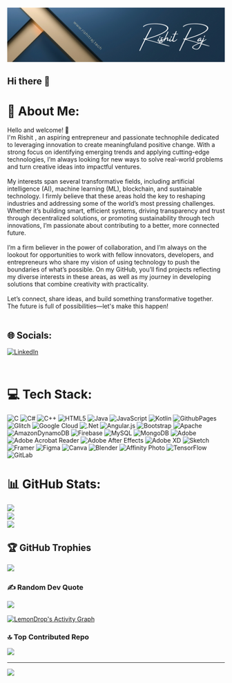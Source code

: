 
![logo](https://github.com/polty-rishit/polty-rishit/blob/main/Blue%20Gold%20Elegant%20Minimalist%20Digital%20Marketer%20LinkedIn%20Banner.png?raw=true)
## Hi there 👋
# 💫 About Me:
Hello and welcome! 👋<br>I'm Rishit , an aspiring entrepreneur and passionate technophile dedicated to leveraging innovation to create meaningfuland positive change. With a strong focus on identifying emerging trends and applying cutting-edge technologies, I’m always looking for new ways to solve real-world problems and turn creative ideas into impactful ventures.<br><br>My interests span several transformative fields, including artificial intelligence (AI), machine learning (ML), blockchain, and sustainable technology. I firmly believe that these areas hold the key to reshaping industries and addressing some of the world’s most pressing challenges. Whether it’s building smart, efficient systems, driving transparency and trust through decentralized solutions, or promoting sustainability through tech innovations, I’m passionate about contributing to a better, more connected future.<br><br>I’m a firm believer in the power of collaboration, and I’m always on the lookout for opportunities to work with fellow innovators, developers, and entrepreneurs who share my vision of using technology to push the boundaries of what’s possible. On my GitHub, you’ll find projects reflecting my diverse interests in these areas, as well as my journey in developing solutions that combine creativity with practicality.<br><br>Let’s connect, share ideas, and build something transformative together. The future is full of possibilities—let's make this happen!<br><br>


## 🌐 Socials:
[![LinkedIn](https://img.shields.io/badge/LinkedIn-%230077B5.svg?logo=linkedin&logoColor=white)](https://linkedin.com/in/rishitraj) 

<p align="center">
  <a href="https://github.com/polty-rishit/" align="center" ><img align="center"  alt="" src="https://visitor-badge.laobi.icu/badge?page_id=polty-rishit.polty-rishit"></a>
</p>

# 💻 Tech Stack:
![C](https://img.shields.io/badge/c-%2300599C.svg?style=for-the-badge&logo=c&logoColor=white) ![C#](https://img.shields.io/badge/c%23-%23239120.svg?style=for-the-badge&logo=csharp&logoColor=white) ![C++](https://img.shields.io/badge/c++-%2300599C.svg?style=for-the-badge&logo=c%2B%2B&logoColor=white) ![HTML5](https://img.shields.io/badge/html5-%23E34F26.svg?style=for-the-badge&logo=html5&logoColor=white) ![Java](https://img.shields.io/badge/java-%23ED8B00.svg?style=for-the-badge&logo=openjdk&logoColor=white) ![JavaScript](https://img.shields.io/badge/javascript-%23323330.svg?style=for-the-badge&logo=javascript&logoColor=%23F7DF1E) ![Kotlin](https://img.shields.io/badge/kotlin-%237F52FF.svg?style=for-the-badge&logo=kotlin&logoColor=white) ![GithubPages](https://img.shields.io/badge/github%20pages-121013?style=for-the-badge&logo=github&logoColor=white) ![Glitch](https://img.shields.io/badge/glitch-%233333FF.svg?style=for-the-badge&logo=glitch&logoColor=white) ![Google Cloud](https://img.shields.io/badge/GoogleCloud-%234285F4.svg?style=for-the-badge&logo=google-cloud&logoColor=white) ![.Net](https://img.shields.io/badge/.NET-5C2D91?style=for-the-badge&logo=.net&logoColor=white) ![Angular.js](https://img.shields.io/badge/angular.js-%23E23237.svg?style=for-the-badge&logo=angularjs&logoColor=white) ![Bootstrap](https://img.shields.io/badge/bootstrap-%238511FA.svg?style=for-the-badge&logo=bootstrap&logoColor=white) ![Apache](https://img.shields.io/badge/apache-%23D42029.svg?style=for-the-badge&logo=apache&logoColor=white) ![AmazonDynamoDB](https://img.shields.io/badge/Amazon%20DynamoDB-4053D6?style=for-the-badge&logo=Amazon%20DynamoDB&logoColor=white) ![Firebase](https://img.shields.io/badge/firebase-a08021?style=for-the-badge&logo=firebase&logoColor=ffcd34) ![MySQL](https://img.shields.io/badge/mysql-4479A1.svg?style=for-the-badge&logo=mysql&logoColor=white) ![MongoDB](https://img.shields.io/badge/MongoDB-%234ea94b.svg?style=for-the-badge&logo=mongodb&logoColor=white) ![Adobe](https://img.shields.io/badge/adobe-%23FF0000.svg?style=for-the-badge&logo=adobe&logoColor=white) ![Adobe Acrobat Reader](https://img.shields.io/badge/Adobe%20Acrobat%20Reader-EC1C24.svg?style=for-the-badge&logo=Adobe%20Acrobat%20Reader&logoColor=white) ![Adobe After Effects](https://img.shields.io/badge/Adobe%20After%20Effects-9999FF.svg?style=for-the-badge&logo=Adobe%20After%20Effects&logoColor=white) ![Adobe XD](https://img.shields.io/badge/Adobe%20XD-470137?style=for-the-badge&logo=Adobe%20XD&logoColor=#FF61F6) ![Sketch](https://img.shields.io/badge/Sketch-FFB387?style=for-the-badge&logo=sketch&logoColor=black) ![Framer](https://img.shields.io/badge/Framer-black?style=for-the-badge&logo=framer&logoColor=blue) ![Figma](https://img.shields.io/badge/figma-%23F24E1E.svg?style=for-the-badge&logo=figma&logoColor=white) ![Canva](https://img.shields.io/badge/Canva-%2300C4CC.svg?style=for-the-badge&logo=Canva&logoColor=white) ![Blender](https://img.shields.io/badge/blender-%23F5792A.svg?style=for-the-badge&logo=blender&logoColor=white) ![Affinity Photo](https://img.shields.io/badge/affinityphoto-%237E4DD2.svg?style=for-the-badge&logo=affinity-photo&logoColor=white) ![TensorFlow](https://img.shields.io/badge/TensorFlow-%23FF6F00.svg?style=for-the-badge&logo=TensorFlow&logoColor=white) ![GitLab](https://img.shields.io/badge/gitlab-%23181717.svg?style=for-the-badge&logo=gitlab&logoColor=white)
# 📊 GitHub Stats:
![](https://github-readme-stats.vercel.app/api?username=polty-rishit&theme=dark&hide_border=false&include_all_commits=false&count_private=false)<br/>
![](https://github-readme-streak-stats.herokuapp.com/?user=polty-rishit&theme=dark&hide_border=false)<br/>
![](https://github-readme-stats.vercel.app/api/top-langs/?username=polty-rishit&theme=dark&hide_border=false&include_all_commits=false&count_private=false&layout=compact)

## 🏆 GitHub Trophies
![](https://github-profile-trophy.vercel.app/?username=polty-rishit&theme=radical&no-frame=false&no-bg=true&margin-w=4)

### ✍️ Random Dev Quote
![](https://quotes-github-readme.vercel.app/api?type=horizontal&theme=dark)

<a href="#">
<img alt="LemonDrop's Activity Graph" src="https://github-readme-activity-graph.vercel.app/graph?username=polty-rishit&theme=tokyo-night&hide_border=true"/>
</a>

### 🔝 Top Contributed Repo
![](https://github-contributor-stats.vercel.app/api?username=polty-rishit&limit=5&theme=dark&combine_all_yearly_contributions=true)

---
[![](https://visitcount.itsvg.in/api?id=polty-rishit&icon=4&color=0)](https://visitcount.itsvg.in)


<!-- Proudly created with GPRM ( https://gprm.itsvg.in ) -->

<!--
**polty-rishit/polty-rishit** is a ✨ _special_ ✨ repository because its `README.md` (this file) appears on your GitHub profile.

Here are some ideas to get you started:

- 🔭 I’m currently working on ...
- 🌱 I’m currently learning ...
- 👯 I’m looking to collaborate on ...
- 🤔 I’m looking for help with ...
- 💬 Ask me about ...
- 📫 How to reach me: ...
- 😄 Pronouns: ...
- ⚡ Fun fact: ...
-->
